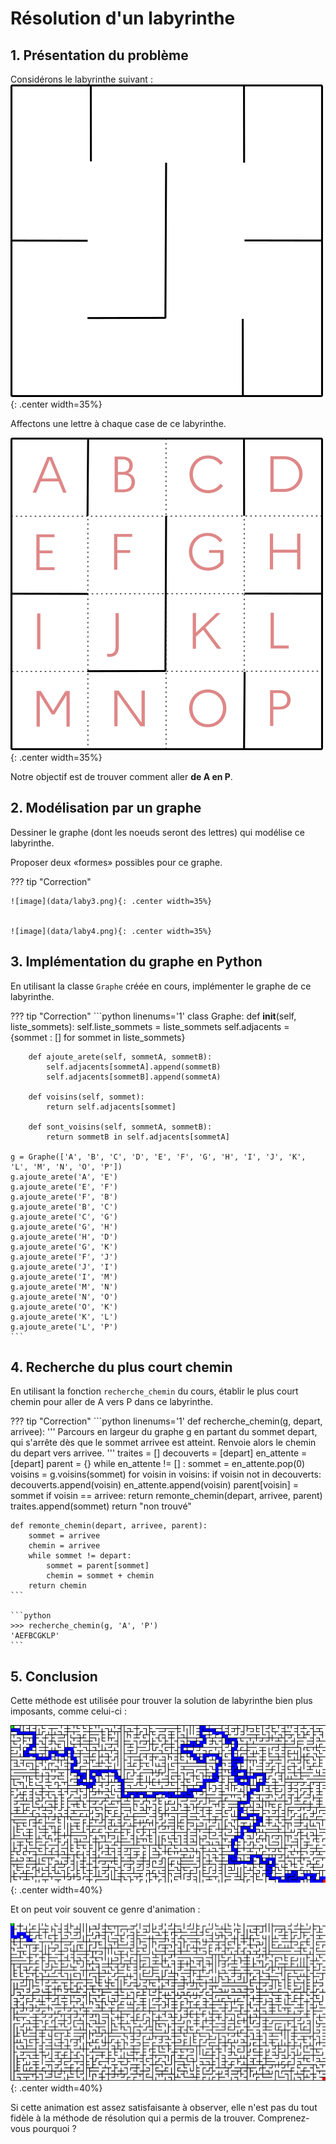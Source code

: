 # Résolution d'un labyrinthe

## 1. Présentation du problème
Considérons le labyrinthe suivant :
![image](data/laby1.png){: .center width=35%}

Affectons une lettre à chaque case de ce labyrinthe.

![image](data/laby2.png){: .center width=35%}

Notre objectif est de trouver comment aller **de A en P**.


## 2. Modélisation par un graphe

Dessiner le graphe (dont les noeuds seront des lettres) qui modélise ce labyrinthe.

Proposer deux «formes» possibles pour ce graphe.

??? tip "Correction"
    
    ![image](data/laby3.png){: .center width=35%}


    ![image](data/laby4.png){: .center width=35%}

## 3. Implémentation du graphe en Python

En utilisant la classe ```Graphe``` créée en cours, implémenter le graphe de ce labyrinthe.

??? tip "Correction"
    ```python linenums='1'
    class Graphe:
        def __init__(self, liste_sommets):
            self.liste_sommets = liste_sommets
            self.adjacents = {sommet : [] for sommet in liste_sommets}

        def ajoute_arete(self, sommetA, sommetB):
            self.adjacents[sommetA].append(sommetB)
            self.adjacents[sommetB].append(sommetA)

        def voisins(self, sommet):
            return self.adjacents[sommet]

        def sont_voisins(self, sommetA, sommetB):
            return sommetB in self.adjacents[sommetA]

    g = Graphe(['A', 'B', 'C', 'D', 'E', 'F', 'G', 'H', 'I', 'J', 'K', 'L', 'M', 'N', 'O', 'P'])
    g.ajoute_arete('A', 'E')
    g.ajoute_arete('E', 'F')
    g.ajoute_arete('F', 'B')
    g.ajoute_arete('B', 'C')
    g.ajoute_arete('C', 'G')
    g.ajoute_arete('G', 'H')
    g.ajoute_arete('H', 'D')
    g.ajoute_arete('G', 'K')
    g.ajoute_arete('F', 'J')
    g.ajoute_arete('J', 'I')
    g.ajoute_arete('I', 'M')
    g.ajoute_arete('M', 'N')
    g.ajoute_arete('N', 'O')
    g.ajoute_arete('O', 'K')
    g.ajoute_arete('K', 'L')
    g.ajoute_arete('L', 'P')
    ```


## 4. Recherche du plus court chemin

En utilisant la fonction ```recherche_chemin``` du cours, établir le plus court chemin pour aller de A vers P dans ce labyrinthe.

??? tip "Correction"
    ```python linenums='1'
    def recherche_chemin(g, depart, arrivee):
        '''
        Parcours en largeur du graphe g en partant du sommet depart,
        qui s'arrête dès que le sommet arrivee est atteint.
        Renvoie alors le chemin du depart vers arrivee.
        '''
        traites = []
        decouverts = [depart]
        en_attente = [depart]
        parent = {}
        while en_attente != [] :
            sommet = en_attente.pop(0)
            voisins = g.voisins(sommet)
            for voisin in voisins:
                if voisin not in decouverts:
                    decouverts.append(voisin)
                    en_attente.append(voisin)
                    parent[voisin] = sommet
                    if voisin == arrivee:
                        return remonte_chemin(depart, arrivee, parent)
            traites.append(sommet)
        return "non trouvé"  


    def remonte_chemin(depart, arrivee, parent):
        sommet = arrivee
        chemin = arrivee
        while sommet != depart:
            sommet = parent[sommet]
            chemin = sommet + chemin
        return chemin
    ```

    ```python
    >>> recherche_chemin(g, 'A', 'P')
    'AEFBCGKLP'
    ```


## 5. Conclusion

Cette méthode est utilisée pour trouver la solution de labyrinthe bien plus imposants, comme celui-ci :

![image](data/chemin_labyrinthe4.png){: .center width=40%}

Et on peut voir souvent ce genre d'animation :

![image](data/chemin_laby.gif){: .center width=40%}

Si cette animation est assez satisfaisante à observer, elle n'est pas du tout fidèle à la méthode de résolution qui a permis de la trouver. Comprenez-vous pourquoi ?
